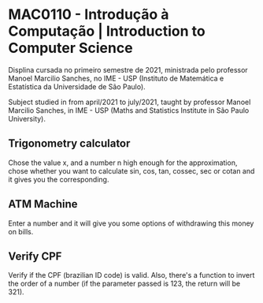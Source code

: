# MAC0110 - Introdução à Computação | Introduction to Computer Science

 Displina cursada no primeiro semestre de 2021, ministrada pelo professor Manoel Marcilio Sanches, no IME - USP (Instituto de Matemática e Estatística da Universidade de São Paulo).
 
 Subject studied in from april/2021 to july/2021, taught by professor Manoel Marcilio Sanches, in IME - USP (Maths and Statistics Institute in São Paulo University).

## Trigonometry calculator
Chose the value x, and a number n high enough for the approximation, chose whether you want to calculate sin, cos, tan, cossec, sec or cotan and it gives you the corresponding.

## ATM Machine
Enter a number and it will give you some options of withdrawing this money on bills.

## Verify CPF
Verify if the CPF (brazilian ID code) is valid. Also, there's a function to invert the order of a number (if the parameter passed is 123, the return will be 321).
